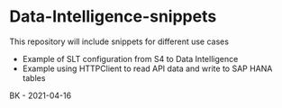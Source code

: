 # Data-Intelligence-snippets
This repository will include snippets for different use cases

* Example of SLT configuration from S4 to Data Intelligence
* Example using HTTPClient to read API data and write to SAP HANA tables

BK - 2021-04-16
